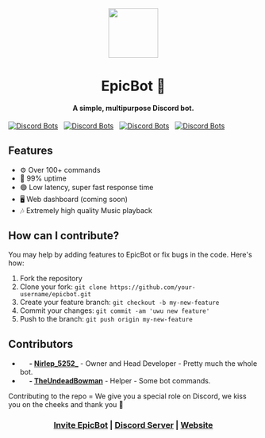<h2 align="center">
  <img src="https://cdn.discordapp.com/attachments/749996055369875459/808166922415636550/logo.png" height='100px' width='100px'>
</h2>

<h1 align="center">EpicBot 🏅</h1>
<h4 align="center">A simple, multipurpose Discord bot.</h4>

[![Discord Bots](https://top.gg/api/widget/status/751100444188737617.svg)](https://top.gg/bot/751100444188737617) &nbsp; [![Discord Bots](https://top.gg/api/widget/servers/751100444188737617.svg)](https://top.gg/bot/751100444188737617) &nbsp; [![Discord Bots](https://top.gg/api/widget/upvotes/751100444188737617.svg)](https://top.gg/bot/751100444188737617) &nbsp; [![Discord Bots](https://top.gg/api/widget/owner/751100444188737617.svg)](https://top.gg/bot/751100444188737617)

<h2>Features</h2>
<ul>
  <li>⚙ Over 100+ commands</li>
  <li>🔼 99% uptime</li>
  <li>🟢 Low latency, super fast response time</li>
  <li>🖥 Web dashboard (coming soon)</li>
  <li>🎶 Extremely high quality Music playback</li>
</ul>

<h2>How can I contribute?</h2>
<p>You may help by adding features to EpicBot or fix bugs in the code. Here's how:</p>
<ol>
  <li>Fork the repository</li>
  <li>Clone your fork: <code>git clone https://github.com/your-username/epicbot.git</code></li>
  <li>Create your feature branch: <code>git checkout -b my-new-feature</code></li>
  <li>Commit your changes: <code>git commit -am 'uwu new feature'</code></li>
  <li>Push to the branch: <code>git push origin my-new-feature</code></li>
</ol>

<h2>Contributors</h2>
<ul>
  <li><b><img src="https://cdn.discordapp.com/emojis/802082546875498499.png?v=1" height="15px"> - <a href="https://github.com/Nirlep5252">Nirlep_5252_</a></b> - Owner and Head Developer - Pretty much the whole bot.</li>
  <li><b><img src="https://cdn.discordapp.com/emojis/802082858696048660.png?v=1" height="15px"> - <a href="https://github.com/TheUndeadBowman">TheUndeadBowman</a></b> - Helper - Some bot commands.</li>
</ul>
<p>Contributing to the repo = We give you a special role on Discord, we kiss you on the cheeks and thank you 💖</p>

<h3 align="center"><a href="https://discord.com/oauth2/authorize?client_id=751100444188737617&scope=bot&permissions=2146958847">Invite EpicBot</a> | <a href="https://discord.gg/Zj7h8Fp">Discord Server</a> | <a href="https://epic-bot.com">Website</a></h3>

